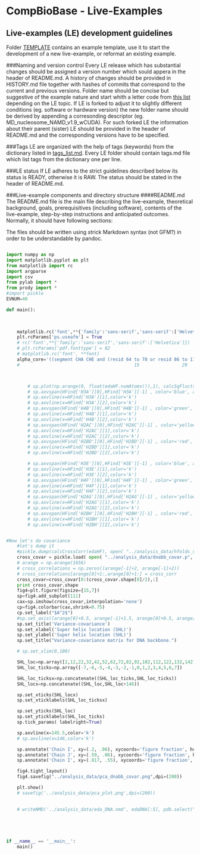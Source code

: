 CompBioBase - Live-Examples
===========
Live-examples (LE) development guidelines
-----
Folder [TEMPLATE](TEMPLATE/) contains an example template, use it to start the development of a new live-example, or reformat an existing example.

###Naming and version control
Every LE release which has substantial changes should be assigned a version number which sould appera in the header of README.md. A history of changes should be provided in HISTORY.md file together with hashes of commits that correspond to the current and previous versions.
Folder name should be concise but suggestive of the example nature and start whith a letter code from [this list](../folder_codes.md) depending on the LE topic.
If LE is forked to adjust it to slightly different conditions (eg. software or hardware version) the new folder name should be derived by appending a corresonding descriptor (eg. MD_nucleosome_NAMD_v1.9_wCUDA). For such forked LE the information about their parent (sister) LE should be provided in the header of README.md and the corresponding versions have to be specified.

###Tags
LE are organized with the help of tags (keywords) from the dictionary listed in [tags_list.md](../tags_list.md). Every LE folder should contain tags.md file which list tags from the dictionary one per line.

###LE status
If LE adheres to the strict guidelines described below its status is READY, otherwise it is RAW. The status should be stated in the header of README.md.

###Live-example components and directory structure
####README.md
The README.md file is the main file describing the live-example, theoretical background, goals, prerequisitives (including software), contents of the live-example, step-by-step instructions and anticipated outcomes.
Normally, it should have following sections:



The files should be written using strick Markdown syntax (not GFM?) in order to be understandable by pandoc.

````python

import numpy as np
import matplotlib.pyplot as plt
from matplotlib import rc
import argparse
import csv
from pylab import *
from prody import *
#import pickle
EVNUM=40

def main():
    

    
    matplotlib.rc('font',**{'family':'sans-serif','sans-serif':['Helvetica'],'size':14})
    plt.rcParams['ps.useafm'] = True
    # rc('font',**{'family':'sans-serif','sans-serif':['Helvetica']})
    # plt.rcParams['pdf.fonttype'] = 82
    # matplotlib.rc('font', **font)
    alpha_core='((segment CHA CHE and (resid 64 to 78 or resid 86 to 114 or resid 121 to 131)) or (segment CHB CHF and (resid 31 to 41 or resid 49 to 76 or resid 83 to 93))  or (segment CHC CHG and (resid 27 to 37 or resid 45 to 73 or resid 80 to 89)) or (segment CHD CHH and (resid 34 to 45 or resid 53 to 81 or resid 88 to 98))) and name CA C O N'
    #                                           15                29                    11                                      11                  28              11                                          11                  29              10                                          12              29                  11



        # sp.plot(np.arange(0, float(edaHF.numAtoms()),1), calcSqFlucts(edaHF[i]), label="%d"%(i+1),linewidth=2)
        # sp.axvspan(HFind['H3A'][0],HFind['H3A'][-1] , color='blue', alpha=0.2)
        # sp.axvline(x=HFind['H3A'][1],color='k')
        # sp.axvline(x=HFind['H3A'][2],color='k')
        # sp.axvspan(HFind['H4B'][0],HFind['H4B'][-1] , color='green', alpha=0.2)
        # sp.axvline(x=HFind['H4B'][1],color='k')
        # sp.axvline(x=HFind['H4B'][2],color='k')
        # sp.axvspan(HFind['H2AC'][0],HFind['H2AC'][-1] , color='yellow', alpha=0.2)
        # sp.axvline(x=HFind['H2AC'][1],color='k')
        # sp.axvline(x=HFind['H2AC'][2],color='k')
        # sp.axvspan(HFind['H2BD'][0],HFind['H2BD'][-1] , color='red', alpha=0.2)
        # sp.axvline(x=HFind['H2BD'][1],color='k')
        # sp.axvline(x=HFind['H2BD'][2],color='k')

        # sp.axvspan(HFind['H3E'][0],HFind['H3E'][-1] , color='blue', alpha=0.2)
        # sp.axvline(x=HFind['H3E'][1],color='k')
        # sp.axvline(x=HFind['H3E'][2],color='k')
        # sp.axvspan(HFind['H4F'][0],HFind['H4F'][-1] , color='green', alpha=0.2)
        # sp.axvline(x=HFind['H4F'][1],color='k')
        # sp.axvline(x=HFind['H4F'][2],color='k')
        # sp.axvspan(HFind['H2AG'][0],HFind['H2AG'][-1] , color='yellow', alpha=0.2)
        # sp.axvline(x=HFind['H2AG'][1],color='k')
        # sp.axvline(x=HFind['H2AG'][2],color='k')
        # sp.axvspan(HFind['H2BH'][0],HFind['H2BH'][-1] , color='red', alpha=0.2)
        # sp.axvline(x=HFind['H2BH'][1],color='k')
        # sp.axvline(x=HFind['H2BH'][2],color='k')


#Now let's do covariance
    #let's dump it
    #pickle.dump(calcCrossCorr(edaHF), open( "../analysis_data/hfolds_var_covar.p", "wb" ) )
    cross_covar = pickle.load( open( "../analysis_data/dnabb_covar.p", "rb" ) )
    # arange = np.arange(1656)
    # cross_correlations = np.zeros((arange[-1]+2, arange[-1]+2))
    # cross_correlations[arange[0]+1:,arange[0]+1:] = cross_corr
    cross_covar=cross_covar[0:(cross_covar.shape[0]/2),:]
    print cross_covar.shape
    fig4=plt.figure(figsize={15,7})
    sp=fig4.add_subplot(111)
    cax=sp.imshow(cross_covar,interpolation='none')
    cp=fig4.colorbar(cax,shrink=0.75)
    cp.set_label("$A^2$")
    #sp.set_axis([arange[0]+0.5, arange[-1]+1.5, arange[0]+0.5, arange[-1]+1.5])
    sp.set_title('Variance-covariance')
    sp.set_xlabel('Super helix location (SHL)')
    sp.set_ylabel('Super helix location (SHL)')
    sp.set_title("Variance-covariance matrix for DNA backbone.")

    # sp.set_xlim(0,100)

    SHL_loc=np.array([2,12,22,32,42,52,62,72,82,92,102,112,122,132,142])
    SHL_loc_ticks=np.array([-7,-6,-5,-4,-3,-2,-1,0,1,2,3,4,5,6,7])

    SHL_loc_ticksx=np.concatenate((SHL_loc_ticks,SHL_loc_ticks))
    SHL_locx=np.concatenate((SHL_loc,SHL_loc+146))

    sp.set_xticks(SHL_locx)
    sp.set_xticklabels(SHL_loc_ticksx)

    sp.set_yticks(SHL_loc)
    sp.set_yticklabels(SHL_loc_ticks)
    sp.tick_params( labelright=True)

    sp.axvline(x=145.5,color='k')
    # sp.axvline(x=146,color='k')

    sp.annotate('Chain I', xy=(.2, .06), xycoords='figure fraction', horizontalalignment='left', verticalalignment='top',fontsize=20)
    sp.annotate('Chain J', xy=(.59, .06), xycoords='figure fraction', horizontalalignment='left', verticalalignment='top',fontsize=20)
    sp.annotate('Chain I', xy=(.817, .55), xycoords='figure fraction', horizontalalignment='left', verticalalignment='top',fontsize=20, rotation=270)

    fig4.tight_layout()
    fig4.savefig("../analysis_data/pca_dnabb_covar.png",dpi=(200))

    plt.show()
    # savefig('../analysis_data/pca_plot.png',dpi=(200))

    
    # writeNMD('../analysis_data/eda_DNA.nmd', edaDNA[:5], pdb.select("name P"))
    




if __name__ == '__main__':
    main()
    

````